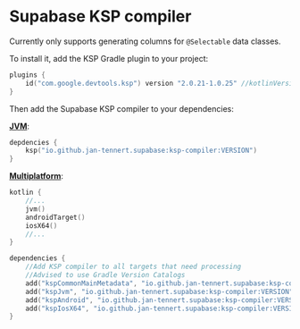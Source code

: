 # Supabase KSP compiler

Currently only supports generating columns for `@Selectable` data classes.

To install it, add the KSP Gradle plugin to your project:

```kotlin
plugins {
    id("com.google.devtools.ksp") version "2.0.21-1.0.25" //kotlinVersion-kspVersion
}
```

Then add the Supabase KSP compiler to your dependencies:

[**JVM**](https://kotlinlang.org/docs/ksp-quickstart.html#add-a-processor):

```kotlin
depdencies {
    ksp("io.github.jan-tennert.supabase:ksp-compiler:VERSION")
}
```

[**Multiplatform**](https://kotlinlang.org/docs/ksp-multiplatform.html):

```kotlin
kotlin {
    //...
    jvm()
    androidTarget()
    iosX64()
    //...
}

dependencies {
    //Add KSP compiler to all targets that need processing
    //Advised to use Gradle Version Catalogs
    add("kspCommonMainMetadata", "io.github.jan-tennert.supabase:ksp-compiler:VERSION")
    add("kspJvm", "io.github.jan-tennert.supabase:ksp-compiler:VERSION")
    add("kspAndroid", "io.github.jan-tennert.supabase:ksp-compiler:VERSION")
    add("kspIosX64", "io.github.jan-tennert.supabase:ksp-compiler:VERSION")
}
